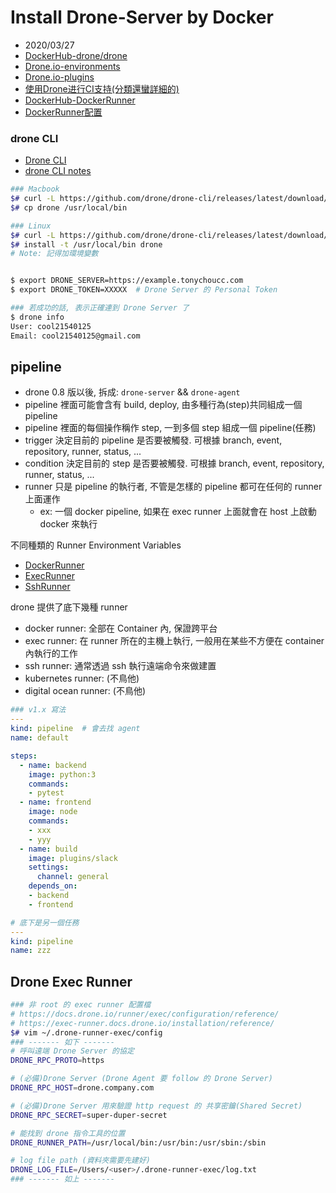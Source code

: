 # Install Drone-Server by Docker

- 2020/03/27
- [DockerHub-drone/drone](https://hub.docker.com/r/drone/drone)
- [Drone.io-environments](https://docs.drone.io/server/reference/)
- [Drone.io-plugins](http://plugins.drone.io/drone-plugins/drone-docker/)
- [使用Drone进行CI支持(分類還蠻詳細的)](https://xenojoshua.com/2019/12/drone-ci/#1-%E5%89%8D%E8%A8%80)
- [DockerHub-DockerRunner](https://hub.docker.com/r/drone/drone-runner-docker)
- [DockerRunner配置](https://docker-runner.docs.drone.io/installation/reference/)



### drone CLI

- [Drone CLI](https://docs.drone.io/cli/install/)
- [drone CLI notes](https://gist.github.com/cool21540125/dc536c651d5a97ec3823bd826dece7c5)

```bash
### Macbook
$# curl -L https://github.com/drone/drone-cli/releases/latest/download/drone_darwin_amd64.tar.gz | tar zx
$# cp drone /usr/local/bin

### Linux
$# curl -L https://github.com/drone/drone-cli/releases/latest/download/drone_linux_amd64.tar.gz | tar zx
$# install -t /usr/local/bin drone
# Note: 記得加環境變數


$ export DRONE_SERVER=https://example.tonychoucc.com
$ export DRONE_TOKEN=XXXXX  # Drone Server 的 Personal Token

### 若成功的話, 表示正確連到 Drone Server 了
$ drone info
User: cool21540125
Email: cool21540125@gmail.com
```


## pipeline

- drone 0.8 版以後, 拆成: `drone-server` && `drone-agent`
- pipeline 裡面可能會含有 build, deploy, 由多種行為(step)共同組成一個 pipeline
- pipeline 裡面的每個操作稱作 step, 一到多個 step 組成一個 pipeline(任務)
- trigger 決定目前的 pipeline 是否要被觸發. 可根據 branch, event, repository, runner, status, ...
- condition 決定目前的 step 是否要被觸發. 可根據 branch, event, repository, runner, status, ...
- runner 只是 pipeline 的執行者, 不管是怎樣的 pipeline 都可在任何的 runner 上面運作
  - ex: 一個 docker pipeline, 如果在 exec runner 上面就會在 host 上啟動 docker 來執行

不同種類的 Runner Environment Variables
- [DockerRunner](https://docker-runner.docs.drone.io/configuration/environment/variables/)
- [ExecRunner](https://exec-runner.docs.drone.io/configuration/variables/)
- [SshRunner](https://ssh-runner.docs.drone.io/configuration/variables/)

drone 提供了底下幾種 runner
- docker runner: 全部在 Container 內, 保證跨平台
- exec runner: 在 runner 所在的主機上執行, 一般用在某些不方便在 container 內執行的工作
- ssh runner: 通常透過 ssh 執行遠端命令來做建置
- kubernetes runner: (不鳥他)
- digital ocean runner: (不鳥他)

```yml
### v1.x 寫法
---
kind: pipeline  # 會去找 agent
name: default

steps:
  - name: backend
    image: python:3
    commands:
    - pytest
  - name: frontend
    image: node
    commands:
    - xxx
    - yyy
  - name: build
    image: plugins/slack
    settings:
      channel: general
    depends_on:
    - backend
    - frontend

# 底下是另一個任務
---
kind: pipeline
name: zzz
```


## Drone Exec Runner

```bash
### 非 root 的 exec runner 配置檔
# https://docs.drone.io/runner/exec/configuration/reference/
# https://exec-runner.docs.drone.io/installation/reference/
$# vim ~/.drone-runner-exec/config
### ------- 如下 -------
# 呼叫遠端 Drone Server 的協定
DRONE_RPC_PROTO=https

# (必備)Drone Server (Drone Agent 要 follow 的 Drone Server)
DRONE_RPC_HOST=drone.company.com

# (必備)Drone Server 用來驗證 http request 的 共享密鑰(Shared Secret)
DRONE_RPC_SECRET=super-duper-secret

# 能找到 drone 指令工具的位置
DRONE_RUNNER_PATH=/usr/local/bin:/usr/bin:/usr/sbin:/sbin

# log file path (資料夾需要先建好)
DRONE_LOG_FILE=/Users/<user>/.drone-runner-exec/log.txt
### ------- 如上 -------

```